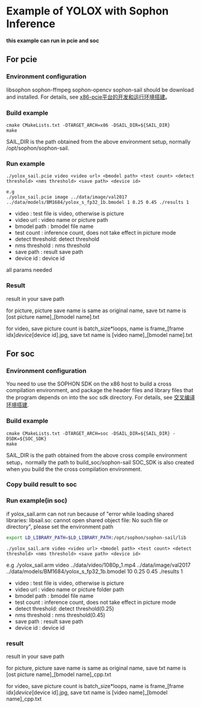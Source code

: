 # Example of YOLOX with Sophon Inference

**this example can run in pcie and soc**

## For pcie 

### Environment configuration 


libsophon sophon-ffmpeg sophon-opencv sophon-sail should be download and installed. For details, see [x86-pcie平台的开发和运行环境搭建](../../docs/Environment_Install_Guide.md#2-x86-pcie平台的开发和运行环境搭建)。


### Build example
```
cmake CMakeLists.txt -DTARGET_ARCH=x86 -DSAIL_DIR=${SAIL_DIR}
make
```
SAIL_DIR is the path obtained from the above environment setup, normally /opt/sophon/sophon-sail.

### Run example

``` shell
./yolox_sail.pcie video <video url> <bmodel path> <test count> <detect threshold> <nms threshold> <save path> <device id>

e.g
./yolox_sail.pcie image ../data/image/val2017 ../data/models/BM1684/yolox_s_fp32_1b.bmodel 1 0.25 0.45 ./results 1

```
- video           : test file is video, otherwise is picture
- video url       : video name or picture path
- bmodel path     : bmodel file name
- test count      : inference count, does not take effect in picture mode
- detect threshold: detect threshold
- nms threshold   : nms threshold
- save path       : result save path
- device id       : device id

all params needed
### Result
result in your save path

for picture,  picture save name is same as original name, save txt name is [ost picture name]_[bmodel name].txt

for video, save picture count is batch_size*loops, name is frame_[frame idx]_device_[device id].jpg, save txt name is [video name]_[bmodel name].txt


## For soc

### Environment configuration

You need to use the SOPHON SDK on the x86 host to build a cross compilation environment, and package the header files and library files that the program depends on into the soc sdk directory. For details, see [交叉编译环境搭建](../../docs/Environment_Install_Guide.md#31-交叉编译环境搭建).

### Build example

``` shell
cmake CMakeLists.txt -DTARGET_ARCH=soc -DSAIL_DIR=${SAIL_DIR} -DSDK=${SOC_SDK}
make
```
SAIL_DIR is the path obtained from the above cross compile environment setup，normally the path to build_soc/sophon-sail
SOC_SDK is also created when you build the the cross compilation environment.

### Copy build result to soc

### Run example(in soc)

if yolox_sail.arm can not run because of "error while loading shared libraries: libsail.so: cannot open shared object file: No such file or directory", please set the environment path

```bash
export LD_LIBRARY_PATH=$LD_LIBRARY_PATH:/opt/sophon/sophon-sail/lib
```

``` shell
./yolox_sail.arm video <video url> <bmodel path> <test count> <detect threshold> <nms threshold> <save path> <device id>
```
e.g ./yolox_sail.arm video ../data/video/1080p_1.mp4 ../data/image/val2017 ../data/models/BM1684/yolox_s_fp32_1b.bmodel 10 0.25 0.45 ./results 1
- video           : test file is video, otherwise is picture
- video url       : video name or picture folder path
- bmodel path     : bmodel file name
- test count      : inference count, does not take effect in picture mode
- detect threshold: detect threshold(0.25)
- nms threshold   : nms threshold(0.45)
- save path       : result save path
- device id       : device id

### result

result in your save path

for picture,  picture save name is same as original name, save txt name is [ost picture name]_[bmodel name]_cpp.txt

for video, save picture count is batch_size*loops, name is frame_[frame idx]_device_[device id].jpg, save txt name is [video name]_[bmodel name]_cpp.txt
